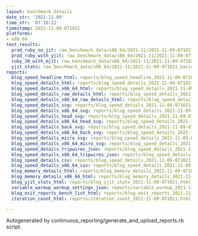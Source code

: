 ```yaml
---
layout: benchmark_details
date_str: '2021-11-09'
time_str: '07:10:21'
timestamp: 2021-11-09-071021
platforms:
- x86_64
test_results:
  prod_ruby_no_jit: raw_benchmark_data/x86_64/2021-11/2021-11-09-071021_basic_benchmark_prod_ruby_no_jit.json
  prod_ruby_with_yjit: raw_benchmark_data/x86_64/2021-11/2021-11-09-071021_basic_benchmark_prod_ruby_with_yjit.json
  ruby_30_with_mjit: raw_benchmark_data/x86_64/2021-11/2021-11-09-071021_basic_benchmark_ruby_30_with_mjit.json
  yjit_stats: raw_benchmark_data/x86_64/2021-11/2021-11-09-071021_basic_benchmark_yjit_stats.json
reports:
  blog_speed_headline_html: reports/blog_speed_headline_2021-11-09-071021.html
  blog_speed_details_html: reports/blog_speed_details_2021-11-09-071021.html
  blog_speed_details_x86_64_html: reports/blog_speed_details_2021-11-09-071021.x86_64.html
  blog_speed_details_raw_details_html: reports/blog_speed_details_2021-11-09-071021.raw_details.html
  blog_speed_details_x86_64_raw_details_html: reports/blog_speed_details_2021-11-09-071021.x86_64.raw_details.html
  blog_speed_details_svg: reports/blog_speed_details_2021-11-09-071021.svg
  blog_speed_details_x86_64_svg: reports/blog_speed_details_2021-11-09-071021.x86_64.svg
  blog_speed_details_head_svg: reports/blog_speed_details_2021-11-09-071021.head.svg
  blog_speed_details_x86_64_head_svg: reports/blog_speed_details_2021-11-09-071021.x86_64.head.svg
  blog_speed_details_back_svg: reports/blog_speed_details_2021-11-09-071021.back.svg
  blog_speed_details_x86_64_back_svg: reports/blog_speed_details_2021-11-09-071021.x86_64.back.svg
  blog_speed_details_micro_svg: reports/blog_speed_details_2021-11-09-071021.micro.svg
  blog_speed_details_x86_64_micro_svg: reports/blog_speed_details_2021-11-09-071021.x86_64.micro.svg
  blog_speed_details_tripwires_json: reports/blog_speed_details_2021-11-09-071021.tripwires.json
  blog_speed_details_x86_64_tripwires_json: reports/blog_speed_details_2021-11-09-071021.x86_64.tripwires.json
  blog_speed_details_csv: reports/blog_speed_details_2021-11-09-071021.csv
  blog_speed_details_x86_64_csv: reports/blog_speed_details_2021-11-09-071021.x86_64.csv
  blog_memory_details_html: reports/blog_memory_details_2021-11-09-071021.html
  blog_memory_details_x86_64_html: reports/blog_memory_details_2021-11-09-071021.x86_64.html
  blog_yjit_stats_html: reports/blog_yjit_stats_2021-11-09-071021.html
  variable_warmup_warmup_settings_json: reports/variable_warmup_2021-11-09-071021.warmup_settings.json
  blog_exit_reports_bench_list_html: reports/blog_exit_reports_2021-11-09-071021.bench_list.html
  iteration_count_html: reports/iteration_count_2021-11-09-071021.html

---
```

Autogenerated by continuous_reporting/generate_and_upload_reports.rb script.
